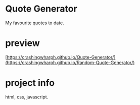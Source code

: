 # Quote Generator
My favourite quotes to date.

# preview
[https://crashingwharph.github.io/Quote-Generator/](https://crashingwharph.github.io/Random-Quote-Generator/)

# project info
html, css, javascript.
